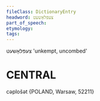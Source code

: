 ```yaml
---
fileClass: DictionaryEntry
headword: צעפּלאָשעט
part_of_speech: 
etymology: 
tags: 
---
```

צעפּלאָשעט
'unkempt, uncombed'

CENTRAL
========

cəplošət {POLAND, Warsaw, 52211}